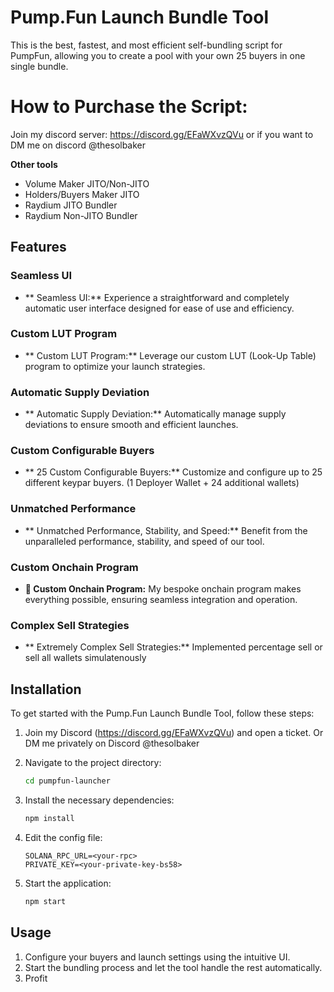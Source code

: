 # Pump.Fun Launch Bundle Tool

This is the best, fastest, and most efficient self-bundling script for PumpFun, allowing you to create a pool with your own 25 buyers in one single bundle.

# How to Purchase the Script:
Join my discord server: https://discord.gg/EFaWXvzQVu or if you want to DM me on discord @thesolbaker


**Other tools**
- Volume Maker JITO/Non-JITO
- Holders/Buyers Maker JITO
- Raydium JITO Bundler
- Raydium Non-JITO Bundler

## Features

### Seamless UI
- ** Seamless UI:** Experience a straightforward and completely automatic user interface designed for ease of use and efficiency.

### Custom LUT Program
- ** Custom LUT Program:** Leverage our custom LUT (Look-Up Table) program to optimize your launch strategies.

### Automatic Supply Deviation
- ** Automatic Supply Deviation:** Automatically manage supply deviations to ensure smooth and efficient launches.

### Custom Configurable Buyers
- ** 25 Custom Configurable Buyers:** Customize and configure up to 25 different keypar buyers. (1 Deployer Wallet + 24 additional wallets)

### Unmatched Performance
- ** Unmatched Performance, Stability, and Speed:** Benefit from the unparalleled performance, stability, and speed of our tool.

### Custom Onchain Program
- **📂 Custom Onchain Program:** My bespoke onchain program makes everything possible, ensuring seamless integration and operation.

### Complex Sell Strategies
- ** Extremely Complex Sell Strategies:** Implemented percentage sell or sell all wallets simulatenously

## Installation

To get started with the Pump.Fun Launch Bundle Tool, follow these steps:

1. Join my Discord (https://discord.gg/EFaWXvzQVu) and open a ticket. Or DM me privately on Discord @thesolbaker
   
3. Navigate to the project directory:
    ```bash
    cd pumpfun-launcher
    ```
4. Install the necessary dependencies:
    ```bash
    npm install
    ```
5. Edit the config file:
    ```plaintext
    SOLANA_RPC_URL=<your-rpc>
    PRIVATE_KEY=<your-private-key-bs58>
    ```
6. Start the application:
    ```bash
    npm start
    ```

## Usage

1. Configure your buyers and launch settings using the intuitive UI.
2. Start the bundling process and let the tool handle the rest automatically.
3. Profit


